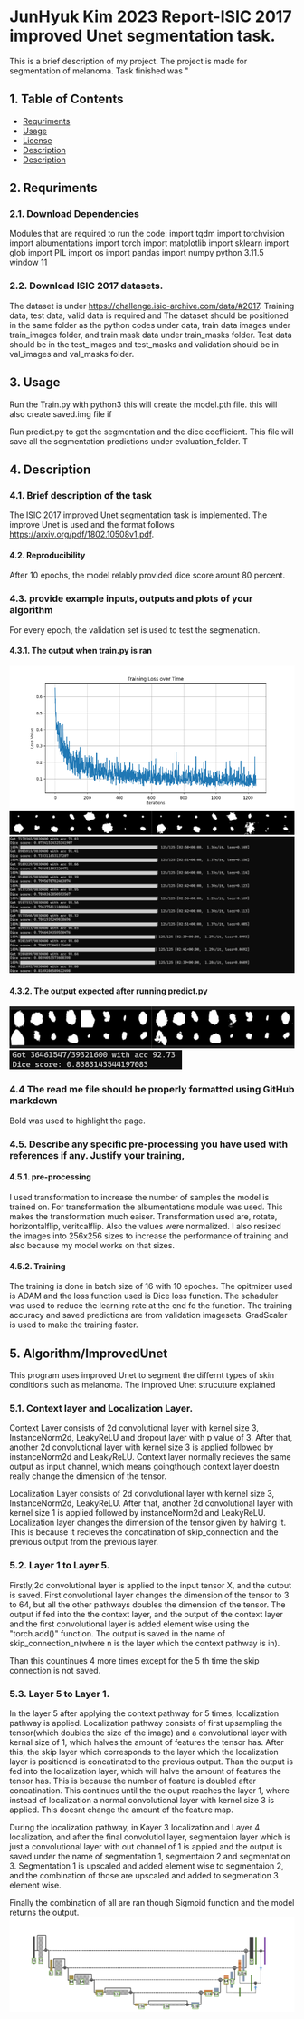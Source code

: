 # JunHyuk Kim 2023 Report-ISIC 2017 improved Unet segmentation task.

This is a brief description of my project. The project is made for segmentation of melanoma. 
Task finished was "

## 1. Table of Contents
- [Requriments](##Requriments)
- [Usage](##Usage)
- [License](##Description)
- [Description](##Description)
- [Description](##Algorithm)


## 2. Requriments
### 2.1. Download Dependencies
Modules that are required to run the code:
import tqdm
import torchvision
import albumentations
import torch
import matplotlib
import sklearn
import glob 
import PIL
import os
import pandas
import numpy
python 3.11.5
window 11

### 2.2. Download ISIC 2017 datasets. 
The dataset is under https://challenge.isic-archive.com/data/#2017. Training data, test data, valid data is required and 
The dataset should be positioned in the same folder as the python codes under data, train data images under train_images folder, and train mask data under train_masks folder. Test data should be in the test_images and test_masks and validation should be in val_images and val_masks folder.

## 3. Usage
Run the Train.py with python3 this will create the model.pth file.
this will also create saved.img file if

Run predict.py to get the segmentation and the dice coefficient. 
This file will save all the segmentation predictions under evaluation_folder. T

## 4. Description 
### 4.1. Brief description of the task
The ISIC 2017 improved Unet segmentation task is implemented.
The improve Unet is used and the format follows https://arxiv.org/pdf/1802.10508v1.pdf. 


#### 4.2. Reproducibility
After 10 epochs, the model relably provided dice score arount 80 percent. 

### 4.3. provide example inputs, outputs and plots of your algorithm
For every epoch, the validation set is used to test the segmenation. 
#### 4.3.1. The output when train.py is ran

![loss plot](the_loss_plot.png)
![train_valid_out](train_valid_out.png)
![train_cmd](train_cmd.png)

#### 4.3.2. The output expected after running predict.py

![prediction_images](prediction_images.png)
![predict_cmd_result](predict_cmd_result.png)


### 4.4 The read me file should be properly formatted using GitHub markdown
Bold was used to highlight the page.

### 4.5. Describe any specific pre-processing you have used with references if any. Justify your training, 
#### 4.5.1. pre-processing
I used transformation to increase the number of samples the model is trained on.
For transformation the albumentations module was used. This makes the transformation much eaiser.
Transformation used are, rotate, horizontalflip, veritcalflip. Also the values were normalized.
I also resized the images into 256x256 sizes to increase the performance of training and also because my model works on that sizes. 

#### 4.5.2. Training
The training is done in batch size of 16 with 10 epoches.
The opitmizer used is ADAM and the loss function used is Dice loss function.
The schaduler was used to reduce the learning rate at the end fo the function.
The training accuracy and saved predictions are from validation imagesets. 
GradScaler is used to make the training faster.

## 5. Algorithm/ImprovedUnet
This program uses improved Unet to segment the differnt types of skin conditions such as melanoma.
The improved Unet strucuture explained
### 5.1. Context layer and Localization Layer.
Context Layer consists of 2d convolutional layer with kernel size 3, InstanceNorm2d, LeakyReLU and dropout layer with p value of 3. After that, another 2d convolutional layer with kernel size 3 is applied followed by instanceNorm2d and LeakyReLU. Context layer normally recieves the same output as input channel, which means goingthough context layer doestn really change the dimension of the tensor. 

Localization Layer consists of 2d convolutional layer with kernel size 3, InstanceNorm2d, LeakyReLU. After that, another 2d convolutional layer with kernel size 1 is applied followed by instanceNorm2d and LeakyReLU.
Localization layer changes the dimension of the tensor given by halving it. This is because it recieves the concatination of skip_connection and the previous output from the previous layer. 

### 5.2. Layer 1 to Layer 5.
Firstly,2d convolutional layer is applied to the input tensor X, and the output is saved. First convolutional layer changes the dimension of the tensor to 3 to 64, but all the other pathways doubles the dimension of the tensor.
The output if fed into the the context layer, and the output of the context layer and the first convolutional layer is added element wise using the "torch.add()" function. 
The output is saved in the name of skip_connection_n(where n is the layer which the context pathway is in).

Than this countinues 4 more times except for the 5 th time the skip connection is not saved.


### 5.3. Layer 5 to Layer 1.
In the layer 5 after applying the context pathway for 5 times, localization pathway is applied. 
Localization pathway consists of first upsampling the tensor(which doubles the size of the image) and a convolutional layer with kernal size of 1, which halves the amount of features the tensor has. After this, the skip layer which corresponds to the layer which the localization layer is positioned is concatinated to the previous output. Than the output is fed into the localization layer, which will halve the amount of features the tensor has. This is because the number of feature is doubled after concatination.
This continues until the the ouput reaches the layer 1, where instead of localization a normal convolutional layer with kernel size 3 is applied. This doesnt change the amount of the feature map.

During the localization pathway, in Kayer 3 localization and Layer 4 localization, and after the final convolutiol layer, segmentaion layer which is just a convolutional layer with out channel of 1 is appied and the output is saved under the name of segmentation 1, segmentaion 2 and segmentation 3.
Segmentation 1 is upscaled and added element wise to segmentaion 2, and the combination of those are upscaled and added to segmenation 3 element wise. 

Finally the combination of all are ran though Sigmoid function and the model returns the output. 
![My Image Alt Text](Unet_diagram.png)

